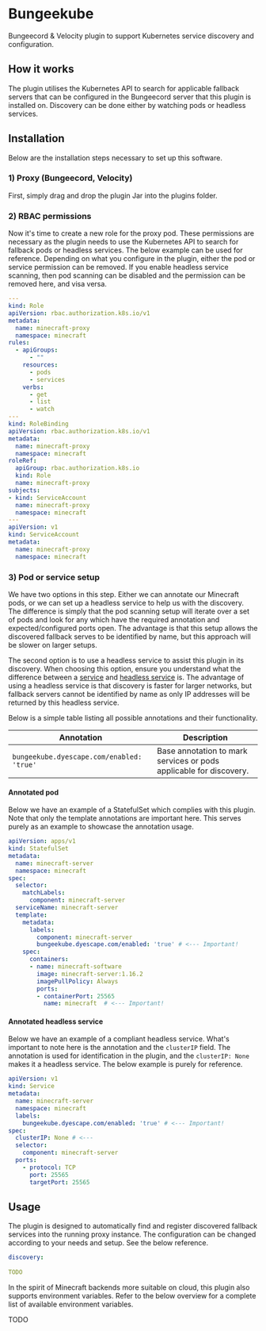 # Bungeekube
Bungeecord & Velocity plugin to support Kubernetes service discovery and configuration.

## How it works
The plugin utilises the Kubernetes API to search for applicable fallback servers that can be configured in the
Bungeecord server that this plugin is installed on. Discovery can be done either by watching pods or headless
services.

## Installation
Below are the installation steps necessary to set up this software.

### 1) Proxy (Bungeecord, Velocity)
First, simply drag and drop the plugin Jar into the plugins folder.

### 2) RBAC permissions
Now it's time to create a new role for the proxy pod. These permissions are necessary as the plugin needs to use
the Kubernetes API to search for fallback pods or headless services. The below example can be used for reference.
Depending on what you configure in the plugin, either the pod or service permission can be removed. If you enable
headless service scanning, then pod scanning can be disabled and the permission can be removed here, and visa versa.
```yaml
---
kind: Role
apiVersion: rbac.authorization.k8s.io/v1
metadata:
  name: minecraft-proxy
  namespace: minecraft
rules:
  - apiGroups:
      - ""
    resources:
      - pods
      - services
    verbs:
      - get
      - list
      - watch
---
kind: RoleBinding
apiVersion: rbac.authorization.k8s.io/v1
metadata:
  name: minecraft-proxy
  namespace: minecraft
roleRef:
  apiGroup: rbac.authorization.k8s.io
  kind: Role
  name: minecraft-proxy
subjects:
- kind: ServiceAccount
  name: minecraft-proxy
  namespace: minecraft
---
apiVersion: v1
kind: ServiceAccount
metadata:
  name: minecraft-proxy
  namespace: minecraft
```

### 3) Pod or service setup
We have two options in this step. Either we can annotate our Minecraft pods, or we can set up a headless service to help
us with the discovery. The difference is simply that the pod scanning setup will iterate over a set of pods and look for
any which have the required annotation and expected/configured ports open. The advantage is that this setup allows the
discovered fallback serves to be identified by name, but this approach will be slower on larger setups.

The second option is to use a headless service to assist this plugin in its discovery. When choosing this option, ensure
you understand what the difference between a [service](https://kubernetes.io/docs/concepts/services-networking/service/) 
and [headless service](https://kubernetes.io/docs/concepts/services-networking/service/#headless-services) is. The
advantage of using a headless service is that discovery is faster for larger networks, but fallback servers cannot be
identified by name as only IP addresses will be returned by this headless service.

Below is a simple table listing all possible annotations and their functionality.

| Annotation                                   | Description                                                        |
| ---------------------------------------------| ------------------------------------------------------------------ |
| `bungeekube.dyescape.com/enabled: 'true'`    | Base annotation to mark services or pods applicable for discovery. |

#### Annotated pod
Below we have an example of a StatefulSet which complies with this plugin. Note that only the template annotations are
important here. This serves purely as an example to showcase the annotation usage.
```yaml
apiVersion: apps/v1
kind: StatefulSet
metadata:
  name: minecraft-server
  namespace: minecraft
spec:
  selector:
    matchLabels:
      component: minecraft-server
  serviceName: minecraft-server
  template:
    metadata:
      labels:
        component: minecraft-server
        bungeekube.dyescape.com/enabled: 'true' # <--- Important!
    spec:
      containers:
      - name: minecraft-software
        image: minecraft-server:1.16.2
        imagePullPolicy: Always
        ports:
        - containerPort: 25565
          name: minecraft  # <--- Important!
```

#### Annotated headless service
Below we have an example of a compliant headless service. What's important to note here is the annotation and the
`clusterIP` field. The annotation is used for identification in the plugin, and the `clusterIP: None` makes it a
headless service. The below example is purely for reference.
```yaml
apiVersion: v1
kind: Service
metadata:
  name: minecraft-server
  namespace: minecraft
  labels:
    bungeekube.dyescape.com/enabled: 'true' # <--- Important!
spec:
  clusterIP: None # <---
  selector:
    component: minecraft-server
  ports:
    - protocol: TCP
      port: 25565
      targetPort: 25565 
```

## Usage
The plugin is designed to automatically find and register discovered fallback services into the running proxy
instance. The configuration can be changed according to your needs and setup. See the below reference.
```yaml
discovery:
  
TODO
```

In the spirit of Minecraft backends more suitable on cloud, this plugin also supports environment variables. Refer to
the below overview for a complete list of available environment variables.

TODO
